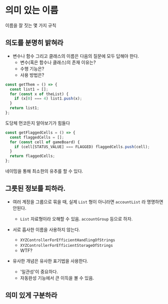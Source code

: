 # 의미 있는 이름

이름을 잘 짓는 몇 가지 규칙

## 의도를 분명히 밝혀라

- 변수나 함수 그리고 클래스의 이름은 다음의 질문에 모두 답해야 한다.
  - 변수(혹은 함수나 클래스)의 존재 이유는?
  - 수행 기능은?
  - 사용 방법은?

```javascript
const getThem = () => {
  const list1 = [];
  for (const x of theList) {
    if (x[0] === 4) list1.push(x);
  }
  return list1;
};
```

도당체 먼코든지 알아보기가 힘들다

```javascript
const getFlaggedCells = () => {
  const flaggedCells = [];
  for (const cell of gameBoard) {
    if (cell[STATUS_VALUE] === FLAGGED) flaggedCells.push(cell);
  }
  return flaggedCells;
};
```

네이밍을 통해 최소한의 유추를 할 수 있다.

## 그릇된 정보를 피하라.

- 여러 계정을 그룹으로 묶을 때, 실제 `List` 형이 아니라면 `accountList` 라 명명하면 안된다.

  - `List` 자료형이라 오해할 수 있음. `accountGroup` 등으로 하자.

- 서로 흡사한 이름을 사용하지 않는다.

  - `XYZControllerForEfficientHandlingOfStrings`
  - `XYZControllerForEfficientStorageOfStrings`
  - WTF?

- 유사한 개념은 유사한 표기법을 사용한다.
  - '일관성'이 중요하다.
  - 자동완성 기능에서 큰 이득을 볼 수 있음.

## 의미 있게 구분하라
